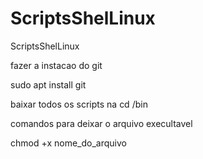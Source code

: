 # ScriptsShelLinux
ScriptsShelLinux

fazer a instacao do git

sudo apt install git


baixar todos os scripts na cd /bin


comandos para deixar o arquivo execultavel

chmod +x nome_do_arquivo
